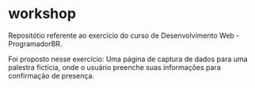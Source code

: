 # workshop
Repositótio referente ao exercício do curso de Desenvolvimento Web - ProgramadorBR.

Foi proposto nesse exercício:
Uma página de captura de dados para uma palestra fictícia, onde o usuário preenche suas informações para confirmação de presença.
